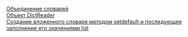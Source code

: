[Объединение словарей](dict_simple.py)<br>
[Объект DictReader](st_count.py)<br>
[Создание вложенного словаря методом setdefault и последующее заполнение его значениями list](hungred_student.py)<br>
